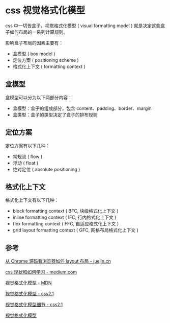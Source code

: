 # css 视觉格式化模型

css 中一切皆盒子，视觉格式化模型 ( visual formatting model ) 就是决定这些盒子如何布局的一系列计算规则。

影响盒子布局的因素主要有：

* 盒模型 ( box model )
* 定位方案 ( positioning scheme )
* 格式化上下文 ( formatting context )

## 盒模型

盒模型可以分为以下两部分内容：

* 盒模型：盒子的组成部分，包含 content、padding、border、margin
* 盒类型：盒子的类型决定了盒子的排布规则

## 定位方案

定位方案有以下几种：

* 常规流 ( flow )
* 浮动 ( float )
* 绝对定位 ( absolute positioning )

## 格式化上下文

格式化上下文有以下几种：

* block formatting context ( BFC, 块级格式化上下文 )
* inline formatting context ( IFC, 行内格式化上下文 )
* flex formatting context ( FFC, 自适应格式化上下文 )
* grid layout formatting context ( GFC, 网格布局格式化上下文 )

## 参考

[从 Chrome 源码看浏览器如何 layout 布局 - juejin.cn](https://juejin.cn/post/6844903465110470663)

[css 现状和如何学习 - medium.com](https://w3cplus.medium.com/%E7%8E%B0%E4%BB%A3-css-%E4%BD%A0%E7%9F%A5%E9%81%93%E5%A4%9A%E5%B0%91-8f21c3aea806)

[视觉格式化模型 - MDN](https://developer.mozilla.org/zh-CN/docs/Web/CSS/Visual_formatting_model)

[视觉格式化模型 - css2.1](http://www.ayqy.net/doc/css2-1/visuren.html)

[视觉格式化模型细节 - css2.1](http://www.ayqy.net/doc/css2-1/visudet.html)

[视觉格式化模型](https://www.hxin.link/css/formatting-model.html#%E5%8C%85%E5%90%AB%E5%9D%97)

